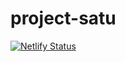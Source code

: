 # project-satu
[![Netlify Status](https://api.netlify.com/api/v1/badges/a080ebd5-5466-46c6-91c1-bb080709f8ba/deploy-status)](https://app.netlify.com/sites/printerevent/deploys)
